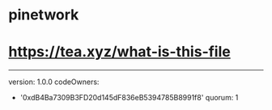 # pinetwork
# https://tea.xyz/what-is-this-file
---
version: 1.0.0
codeOwners:
  - '0xdB4Ba7309B3FD20d145dF836eB5394785B8991f8'
quorum: 1

